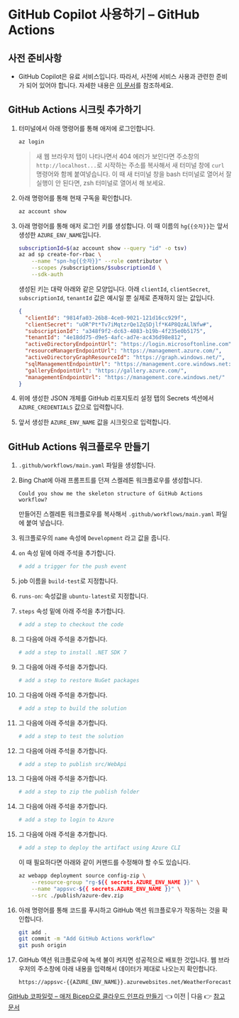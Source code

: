 # GitHub Copilot 사용하기 &ndash; GitHub Actions

## 사전 준비사항

- GitHub Copilot은 유료 서비스입니다. 따라서, 사전에 서비스 사용과 관련한 준비가 되어 있어야 합니다. 자세한 내용은 [이 문서](https://docs.github.com/ko/copilot/quickstart)를 참조하세요.


## GitHub Actions 시크릿 추가하기

1. 터미널에서 아래 명령어를 통해 애저에 로그인합니다.

    ```bash
    az login
    ```

   > 새 웹 브라우저 탭이 나타나면서 404 에러가 보인다면 주소창의 `http://localhost...`로 시작하는 주소를 복사해서 새 터미널 창에 `curl` 명령어와 함께 붙여넣습니다.
   > 이 때 새 터미널 창을 bash 터미널로 열어서 잘 실행이 안 된다면, zsh 터미널로 열어서 해 보세요.

1. 아래 명령어를 통해 현재 구독을 확인합니다.

    ```bash
    az account show
    ```

1. 아래 명령어를 통해 애저 로그인 키를 생성합니다. 이 때 이름의 `hg{{숫자}}`는 앞서 생성한 `AZURE_ENV_NAME`입니다.

    ```bash
    subscriptionId=$(az account show --query "id" -o tsv)
    az ad sp create-for-rbac \
        --name "spn-hg{{숫자}}" --role contributor \
        --scopes /subscriptions/$subscriptionId \
        --sdk-auth
    ```

   생성된 키는 대략 아래와 같은 모양입니다. 아래 `clientId`, `clientSecret`, `subscriptionId`, `tenantId` 값은 예시일 뿐 실제로 존재하지 않는 값입니다.

    ```json
    {
      "clientId": "9814fa03-26b8-4ce0-9021-121d16cc929f",
      "clientSecret": "uOR^Pt*Tv7iMqtzrQe1Zq5Djlf*K4P8QzALlNfw#",
      "subscriptionId": "a348f9f2-dc63-4083-b19b-4f235e0b5175",
      "tenantId": "4e18dd75-d9e5-4afc-ad7e-ac436d98e812",
      "activeDirectoryEndpointUrl": "https://login.microsoftonline.com",
      "resourceManagerEndpointUrl": "https://management.azure.com/",
      "activeDirectoryGraphResourceId": "https://graph.windows.net/",
      "sqlManagementEndpointUrl": "https://management.core.windows.net:8443/",
      "galleryEndpointUrl": "https://gallery.azure.com/",
      "managementEndpointUrl": "https://management.core.windows.net/"
    }
    ```

1. 위에 생성한 JSON 개체를 GitHub 리포지토리 설정 탭의 Secrets 섹션에서 `AZURE_CREDENTIALS` 값으로 입력합니다.
1. 앞서 생성한 `AZURE_ENV_NAME` 값을 시크릿으로 입력합니다.


## GitHub Actions 워크플로우 만들기

1. `.github/workflows/main.yaml` 파일을 생성합니다.
1. Bing Chat에 아래 프롬프트를 던져 스켈레톤 워크플로우를 생성합니다.

    ```text
    Could you show me the skeleton structure of GitHub Actions workflow?
    ```

   만들어진 스켈레톤 워크플로우를 복사해서 `.github/workflows/main.yaml` 파일에 붙여 넣습니다.

1. 워크플로우의 `name` 속성에 `Development` 라고 값을 줍니다.
1. `on` 속성 밑에 아래 주석을 추가합니다.

    ```yml
    # add a trigger for the push event
    ```

1. job 이름을 `build-test`로 지정합니다.
1. `runs-on`: 속성값을 `ubuntu-latest`로 지정합니다.
1. `steps` 속성 밑에 아래 주석을 추가합니다.

    ```yml
    # add a step to checkout the code
    ```

1. 그 다음에 아래 주석을 추가합니다.

    ```yml
    # add a step to install .NET SDK 7
    ```

1. 그 다음에 아래 주석을 추가합니다.

    ```yml
    # add a step to restore NuGet packages
    ```

1. 그 다음에 아래 주석을 추가합니다.

    ```yml
    # add a step to build the solution
    ```

1. 그 다음에 아래 주석을 추가합니다.

    ```yml
    # add a step to test the solution
    ```

1. 그 다음에 아래 주석을 추가합니다.

    ```yml
    # add a step to publish src/WebApi
    ```

1. 그 다음에 아래 주석을 추가합니다.

    ```yml
    # add a step to zip the publish folder
    ```

1. 그 다음에 아래 주석을 추가합니다.

    ```yml
    # add a step to login to Azure
    ```

1. 그 다음에 아래 주석을 추가합니다.

    ```yml
    # add a step to deploy the artifact using Azure CLI
    ```

   이 때 필요하다면 아래와 같이 커맨드를 수정해야 할 수도 있습니다.

    ```bash
    az webapp deployment source config-zip \
        --resource-group "rg-${{ secrets.AZURE_ENV_NAME }}" \
        --name "appsvc-${{ secrets.AZURE_ENV_NAME }}" \
        --src ./publish/azure-dev.zip
    ```

1. 아래 명령어를 통해 코드를 푸시하고 GitHub 액션 워크플로우가 작동하는 것을 확인합니다.

    ```bash
    git add .
    git commit -m "Add GitHub Actions workflow"
    git push origin
    ```

1. GitHub 액션 워크플로우에 녹색 불이 켜지면 성공적으로 배포한 것입니다. 웹 브라우저의 주소창에 아래 내용을 입력해서 데이터가 제대로 나오는지 확인합니다.

    ```text
    https://appsvc-{{AZURE_ENV_NAME}}.azurewebsites.net/WeatherForecast
    ```

[GitHub 코파일럿 &ndash; 애저 Bicep으로 클라우드 인프라 만들기](./03-copilot-bicep.md) 👈 이전 | 다음 👉 [참고 문서](./05-references.md)
